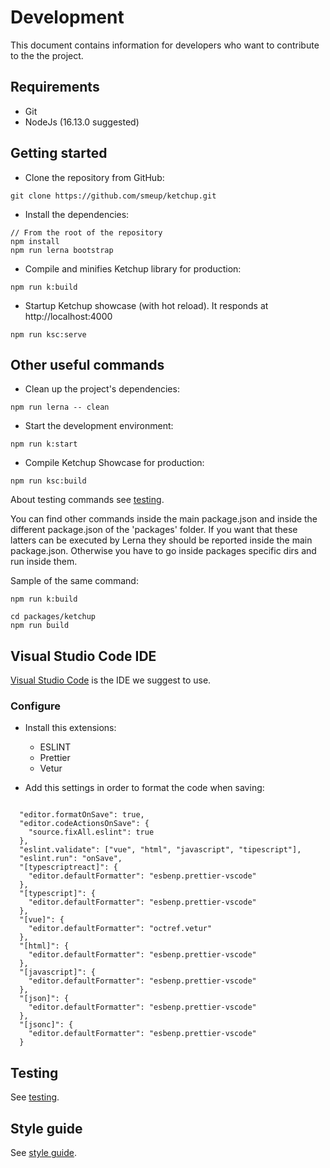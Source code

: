 # Development

This document contains information for developers who want to contribute to the the project.

## Requirements

-   Git
-   NodeJs (16.13.0 suggested)

## Getting started

-   Clone the repository from GitHub:

```
git clone https://github.com/smeup/ketchup.git
```

-   Install the dependencies:

```
// From the root of the repository
npm install
npm run lerna bootstrap
```

-   Compile and minifies Ketchup library for production:

```
npm run k:build
```

-   Startup Ketchup showcase (with hot reload). It responds at http://localhost:4000

```
npm run ksc:serve
```

## Other useful commands

-   Clean up the project's dependencies:

```
npm run lerna -- clean
```

-   Start the development environment:

```
npm run k:start
```

-   Compile Ketchup Showcase for production:

```
npm run ksc:build
```

About testing commands see [testing](testing.md).

You can find other commands inside the main package.json and inside the different package.json of the 'packages' folder. If you want that these latters can be executed by Lerna they should be reported inside the main package.json. Otherwise you have to go inside packages specific dirs and run inside them.

Sample of the same command:

```
npm run k:build

cd packages/ketchup
npm run build

```

## Visual Studio Code IDE

[Visual Studio Code](https://code.visualstudio.com/) is the IDE we suggest to use.

### Configure

-   Install this extensions:

    -   ESLINT
    -   Prettier
    -   Vetur

-   Add this settings in order to format the code when saving:

```

  "editor.formatOnSave": true,
  "editor.codeActionsOnSave": {
    "source.fixAll.eslint": true
  },
  "eslint.validate": ["vue", "html", "javascript", "tipescript"],
  "eslint.run": "onSave",
  "[typescriptreact]": {
    "editor.defaultFormatter": "esbenp.prettier-vscode"
  },
  "[typescript]": {
    "editor.defaultFormatter": "esbenp.prettier-vscode"
  },
  "[vue]": {
    "editor.defaultFormatter": "octref.vetur"
  },
  "[html]": {
    "editor.defaultFormatter": "esbenp.prettier-vscode"
  },
  "[javascript]": {
    "editor.defaultFormatter": "esbenp.prettier-vscode"
  },
  "[json]": {
    "editor.defaultFormatter": "esbenp.prettier-vscode"
  },
  "[jsonc]": {
    "editor.defaultFormatter": "esbenp.prettier-vscode"
  }

```

## Testing

See [testing](testing.md).

## Style guide

See [style guide](styleGuide.md).
